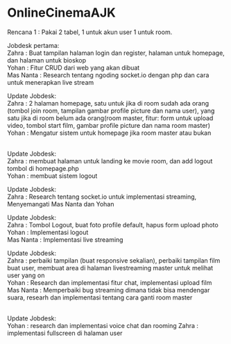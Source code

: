 # OnlineCinemaAJK

Rencana 1 :
  Pakai 2 tabel, 1 untuk akun user 1 untuk room.

Jobdesk pertama: <br>
  Zahra : Buat tampilan halaman login dan register, halaman untuk homepage, dan halaman untuk bioskop <br>
  Yohan : Fitur CRUD dari web yang akan dibuat <br>
  Mas Nanta : Research tentang ngoding socket.io dengan php dan cara untuk menerapkan live stream<br>

Update Jobdesk: <br>
  Zahra : 2 halaman homepage, satu untuk jika di room sudah ada orang (tombol join room, tampilan gambar profile picture dan nama user), yang satu jika di room belum ada orang(room master, fitur: form untuk upload video, tombol start film, gambar profile picture dan nama room master) <br>
  Yohan : Mengatur sistem untuk homepage jika room master atau bukan <br><br>
  
Update Jobdesk: <br>
  Zahra : membuat halaman untuk landing ke movie room, dan add logout tombol di homepage.php<br>
  Yohan : membuat sistem logout<br>

Update Jobdesk: <br>
  Zahra : Research tentang socket.io untuk implementasi streaming, Menyemangati Mas Nanta dan Yohan<br>

Update Jobdesk: <br>
  Zahra : Tombol Logout, buat foto profile default, hapus form upload photo<br>
  Yohan : Implementasi logout<br>
  Mas Nanta : Implementasi live streaming<br>

Update Jobdesk: <br>
  Zahra : perbaiki tampilan (buat responsive sekalian), perbaiki tampilan film buat user, membuat area di halaman livestreaming master untuk melihat user yang on<br>
  Yohan : Research dan implementasi fitur chat, implementasi upload film<br>
  Mas Nanta : Memperbaiki bug streaming dimana tidak bisa mendengar suara, researh dan implementasi tentang cara ganti room master<br><br>

Update Jobdesk: <br>
  Yohan : research dan implementasi voice chat dan rooming
  Zahra : implementasi fullscreen di halaman user
